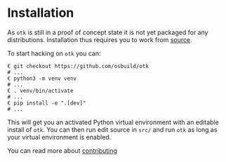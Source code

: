 # Installation

As `otk` is still in a proof of concept state it is not yet packaged for any distributions. Installation thus requires you to work from [source](https://github.com/osbuild/otk).

To start hacking on `otk` you can:

```
€ git checkout https://github.com/osbuild/otk
# ...
€ python3 -m venv venv
# ...
€ . venv/bin/activate
# ...
€ pip install -e ".[dev]"
# ...
```

This will get you an activated Python virtual environment with an editable install of `otk`. You can then run edit source in `src/` and run `otk` as long as your virtual environment is enabled.

You can read more about [contributing](./contributing)

